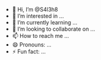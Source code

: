 - 👋 Hi, I’m @S4l3h8
- 👀 I’m interested in ...
- 🌱 I’m currently learning ...
- 💞️ I’m looking to collaborate on ...
- 📫 How to reach me ...
- 😄 Pronouns: ...
- ⚡ Fun fact: ...

<!---
S4l3h8/S4l3h8 is a ✨ special ✨ repository because its `README.md` (this file) appears on your GitHub profile.
You can click the Preview link to take a look at your changes.
-- 
